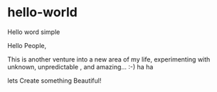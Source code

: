 # hello-world
Hello word simple

Hello People,

This is another venture into a new area of my life, experimenting with 
unknown, unpredictable , and amazing... :-) ha ha

lets Create something Beautiful!



